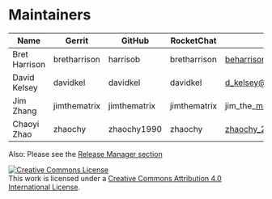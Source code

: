 Maintainers
===========

| Name                      | Gerrit              | GitHub           | RocketChat     | email              
|---------------------------|---------------------|------------------|----------------|----------------------
| Bret Harrison             | bretharrison        | harrisob         | bretharrison   | beharrison@nc.rr.com                |
| David Kelsey              | davidkel            | davidkel         | davidkel       | d_kelsey@uk.ibm.com                 |
| Jim Zhang                 | jimthematrix        | jimthematrix     | jimthematrix   | jim\_the\_matrix@hotmail.com        |
| Chaoyi Zhao               | zhaochy             | zhaochy1990      | zhaochy        | zhaochy_2015@hotmail.com            |

Also: Please see the [Release Manager section](https://github.com/hyperledger/fabric/blob/master/docs/source/MAINTAINERS.rst)

<a rel="license" href="http://creativecommons.org/licenses/by/4.0/"><img alt="Creative Commons License" style="border-width:0" src="https://i.creativecommons.org/l/by/4.0/88x31.png" /></a><br />This work is licensed under a <a rel="license" href="http://creativecommons.org/licenses/by/4.0/">Creative Commons Attribution 4.0 International License</a>.
